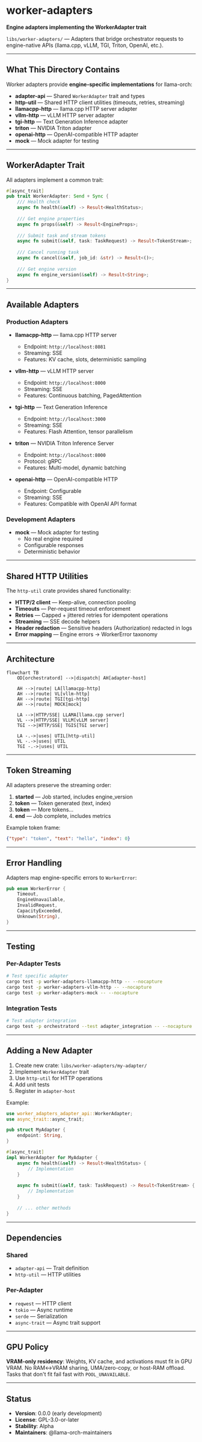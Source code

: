 # worker-adapters

**Engine adapters implementing the WorkerAdapter trait**

`libs/worker-adapters/` — Adapters that bridge orchestrator requests to engine-native APIs (llama.cpp, vLLM, TGI, Triton, OpenAI, etc.).

---

## What This Directory Contains

Worker adapters provide **engine-specific implementations** for llama-orch:

- **adapter-api** — Shared `WorkerAdapter` trait and types
- **http-util** — Shared HTTP client utilities (timeouts, retries, streaming)
- **llamacpp-http** — llama.cpp HTTP server adapter
- **vllm-http** — vLLM HTTP server adapter
- **tgi-http** — Text Generation Inference adapter
- **triton** — NVIDIA Triton adapter
- **openai-http** — OpenAI-compatible HTTP adapter
- **mock** — Mock adapter for testing

---

## WorkerAdapter Trait

All adapters implement a common trait:

```rust
#[async_trait]
pub trait WorkerAdapter: Send + Sync {
    /// Health check
    async fn health(&self) -> Result<HealthStatus>;
    
    /// Get engine properties
    async fn props(&self) -> Result<EngineProps>;
    
    /// Submit task and stream tokens
    async fn submit(&self, task: TaskRequest) -> Result<TokenStream>;
    
    /// Cancel running task
    async fn cancel(&self, job_id: &str) -> Result<()>;
    
    /// Get engine version
    async fn engine_version(&self) -> Result<String>;
}
```

---

## Available Adapters

### Production Adapters

- **llamacpp-http** — llama.cpp HTTP server
  - Endpoint: `http://localhost:8081`
  - Streaming: SSE
  - Features: KV cache, slots, deterministic sampling

- **vllm-http** — vLLM HTTP server
  - Endpoint: `http://localhost:8000`
  - Streaming: SSE
  - Features: Continuous batching, PagedAttention

- **tgi-http** — Text Generation Inference
  - Endpoint: `http://localhost:3000`
  - Streaming: SSE
  - Features: Flash Attention, tensor parallelism

- **triton** — NVIDIA Triton Inference Server
  - Endpoint: `http://localhost:8000`
  - Protocol: gRPC
  - Features: Multi-model, dynamic batching

- **openai-http** — OpenAI-compatible HTTP
  - Endpoint: Configurable
  - Streaming: SSE
  - Features: Compatible with OpenAI API format

### Development Adapters

- **mock** — Mock adapter for testing
  - No real engine required
  - Configurable responses
  - Deterministic behavior

---

## Shared HTTP Utilities

The `http-util` crate provides shared functionality:

- **HTTP/2 client** — Keep-alive, connection pooling
- **Timeouts** — Per-request timeout enforcement
- **Retries** — Capped + jittered retries for idempotent operations
- **Streaming** — SSE decode helpers
- **Header redaction** — Sensitive headers (Authorization) redacted in logs
- **Error mapping** — Engine errors → WorkerError taxonomy

---

## Architecture

```mermaid
flowchart TB
    OD[orchestratord] -->|dispatch| AH[adapter-host]
    
    AH -->|route| LA[llamacpp-http]
    AH -->|route| VL[vllm-http]
    AH -->|route| TGI[tgi-http]
    AH -->|route| MOCK[mock]
    
    LA -->|HTTP/SSE| LLAMA[llama.cpp server]
    VL -->|HTTP/SSE| VLLM[vLLM server]
    TGI -->|HTTP/SSE| TGIS[TGI server]
    
    LA -.->|uses| UTIL[http-util]
    VL -.->|uses| UTIL
    TGI -.->|uses| UTIL
```

---

## Token Streaming

All adapters preserve the streaming order:

1. **started** — Job started, includes engine_version
2. **token** — Token generated (text, index)
3. **token** — More tokens...
4. **end** — Job complete, includes metrics

Example token frame:

```json
{"type": "token", "text": "hello", "index": 0}
```

---

## Error Handling

Adapters map engine-specific errors to `WorkerError`:

```rust
pub enum WorkerError {
    Timeout,
    EngineUnavailable,
    InvalidRequest,
    CapacityExceeded,
    Unknown(String),
}
```

---

## Testing

### Per-Adapter Tests

```bash
# Test specific adapter
cargo test -p worker-adapters-llamacpp-http -- --nocapture
cargo test -p worker-adapters-vllm-http -- --nocapture
cargo test -p worker-adapters-mock -- --nocapture
```

### Integration Tests

```bash
# Test adapter integration
cargo test -p orchestratord --test adapter_integration -- --nocapture
```

---

## Adding a New Adapter

1. Create new crate: `libs/worker-adapters/my-adapter/`
2. Implement `WorkerAdapter` trait
3. Use `http-util` for HTTP operations
4. Add unit tests
5. Register in `adapter-host`

Example:

```rust
use worker_adapters_adapter_api::WorkerAdapter;
use async_trait::async_trait;

pub struct MyAdapter {
    endpoint: String,
}

#[async_trait]
impl WorkerAdapter for MyAdapter {
    async fn health(&self) -> Result<HealthStatus> {
        // Implementation
    }
    
    async fn submit(&self, task: TaskRequest) -> Result<TokenStream> {
        // Implementation
    }
    
    // ... other methods
}
```

---

## Dependencies

### Shared

- `adapter-api` — Trait definition
- `http-util` — HTTP utilities

### Per-Adapter

- `reqwest` — HTTP client
- `tokio` — Async runtime
- `serde` — Serialization
- `async-trait` — Async trait support

---

## GPU Policy

**VRAM-only residency**: Weights, KV cache, and activations must fit in GPU VRAM. No RAM↔VRAM sharing, UMA/zero-copy, or host-RAM offload. Tasks that don't fit fail fast with `POOL_UNAVAILABLE`.

---

## Status

- **Version**: 0.0.0 (early development)
- **License**: GPL-3.0-or-later
- **Stability**: Alpha
- **Maintainers**: @llama-orch-maintainers
